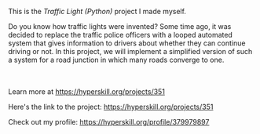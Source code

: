 This is the *Traffic Light (Python)* project I made myself.


<p>Do you know how traffic lights were invented? Some time ago, it was decided to replace the traffic police officers with a looped automated system that gives information to drivers about whether they can continue driving or not. In this project, we will implement a simplified version of such a system for a road junction in which many roads converge to one.</p><br/><br/>Learn more at <a href="https://hyperskill.org/projects/351?utm_source=ide&utm_medium=ide&utm_campaign=ide&utm_content=project-card">https://hyperskill.org/projects/351</a>

Here's the link to the project: https://hyperskill.org/projects/351

Check out my profile: https://hyperskill.org/profile/379979897